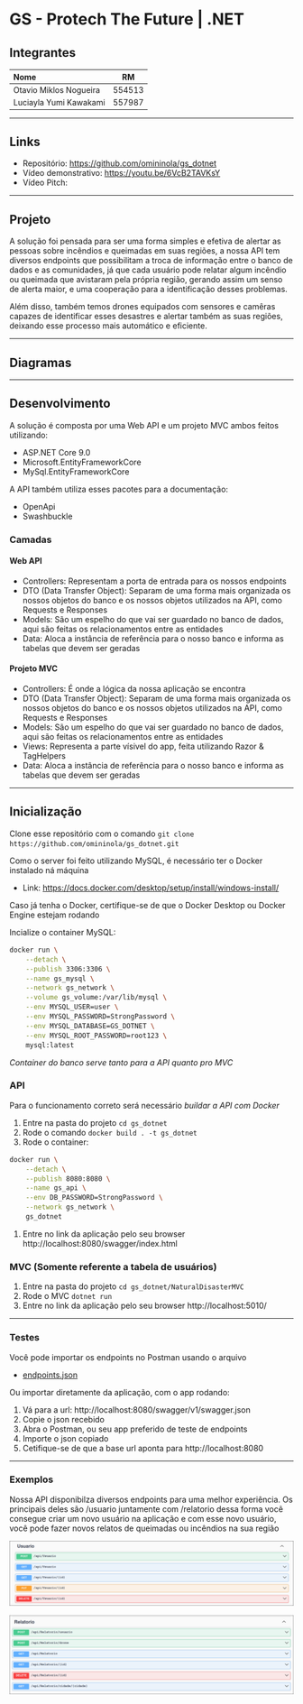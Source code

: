 # GS - Protech The Future | .NET

## Integrantes

| Nome                   |   RM   |
| :--------------------- | :----: |
| Otavio Miklos Nogueira | 554513 |
| Luciayla Yumi Kawakami | 557987 |

---

## Links

- Repositório: https://github.com/omininola/gs_dotnet
- Vídeo demonstrativo: https://youtu.be/6VcB2TAVKsY
- Vídeo Pitch: 

---

## Projeto

A solução foi pensada para ser uma forma simples e efetiva de alertar as pessoas sobre incêndios e queimadas em suas regiões, a nossa API tem diversos endpoints que possibilitam a troca de informação entre o banco de dados e as comunidades, já que cada usuário pode relatar algum incêndio ou queimada que avistaram pela própria região, gerando assim um senso de alerta maior, e uma cooperação para a identificação desses problemas.

Além disso, também temos drones equipados com sensores e camêras capazes de identificar esses desastres e alertar também as suas regiões, deixando esse processo mais automático e eficiente.

---

## Diagramas



---

## Desenvolvimento

A solução é composta por uma Web API e um projeto MVC ambos feitos utilizando:
- ASP.NET Core 9.0
- Microsoft.EntityFrameworkCore
- MySql.EntityFrameworkCore

A API também utiliza esses pacotes para a documentação:
- OpenApi
- Swashbuckle

### Camadas

#### Web API

- Controllers: Representam a porta de entrada para os nossos endpoints
- DTO (Data Transfer Object): Separam de uma forma mais organizada os nossos objetos do banco e os nossos objetos utilizados na API, como Requests e Responses
- Models: São um espelho do que vai ser guardado no banco de dados, aqui são feitas os relacionamentos entre as entidades
- Data: Aloca a instância de referência para o nosso banco e informa as tabelas que devem ser geradas

#### Projeto MVC

- Controllers: É onde a lógica da nossa aplicação se encontra
- DTO (Data Transfer Object): Separam de uma forma mais organizada os nossos objetos do banco e os nossos objetos utilizados na API, como Requests e Responses
- Models: São um espelho do que vai ser guardado no banco de dados, aqui são feitas os relacionamentos entre as entidades
- Views: Representa a parte vísivel do app, feita utilizando Razor & TagHelpers
- Data: Aloca a instância de referência para o nosso banco e informa as tabelas que devem ser geradas

---

## Inicialização

Clone esse repositório com o comando `git clone https://github.com/omininola/gs_dotnet.git`

Como o server foi feito utilizando MySQL, é necessário ter o Docker instalado ná máquina
- Link: https://docs.docker.com/desktop/setup/install/windows-install/

Caso já tenha o Docker, certifique-se de que o Docker Desktop ou Docker Engine estejam rodando

Incialize o container MySQL:
```bash
docker run \
    --detach \
    --publish 3306:3306 \
    --name gs_mysql \
    --network gs_network \
    --volume gs_volume:/var/lib/mysql \
    --env MYSQL_USER=user \
    --env MYSQL_PASSWORD=StrongPassword \
    --env MYSQL_DATABASE=GS_DOTNET \
    --env MYSQL_ROOT_PASSWORD=root123 \
    mysql:latest
```

*Container do banco serve tanto para a API quanto pro MVC*

### API

Para o funcionamento correto será necessário *buildar a API com Docker*

1. Entre na pasta do projeto `cd gs_dotnet`
2. Rode o comando `docker build . -t gs_dotnet`
3. Rode o container:
```bash
docker run \
    --detach \
    --publish 8080:8080 \
    --name gs_api \
    --env DB_PASSWORD=StrongPassword \
    --network gs_network \
    gs_dotnet
```
1. Entre no link da aplicação pelo seu browser http://localhost:8080/swagger/index.html

### MVC (Somente referente a tabela de usuários)

1. Entre na pasta do projeto `cd gs_dotnet/NaturalDisasterMVC`
2. Rode o MVC `dotnet run`
3. Entre no link da aplicação pelo seu browser http://localhost:5010/

---

### Testes

Você pode importar os endpoints no Postman usando o arquivo
- [endpoints.json](./docs/endpoints.json)

Ou importar diretamente da aplicação, com o app rodando:
1. Vá para a url: http://localhost:8080/swagger/v1/swagger.json
2. Copie o json recebido
3. Abra o Postman, ou seu app preferido de teste de endpoints
4. Importe o json copiado
5. Cetifique-se de que a base url aponta para http://localhost:8080

---

### Exemplos

Nossa API disponibilza diversos endpoints para uma melhor experiência. Os principais deles são /usuario juntamente com /relatorio dessa forma você consegue criar um novo usuário na aplicação e com esse novo usuário, você pode fazer novos relatos de queimadas ou incêndios na sua região

![Endpoints de /usuario](./docs/image.png)

![Endpoints de /relatorio](./docs/image2.png)